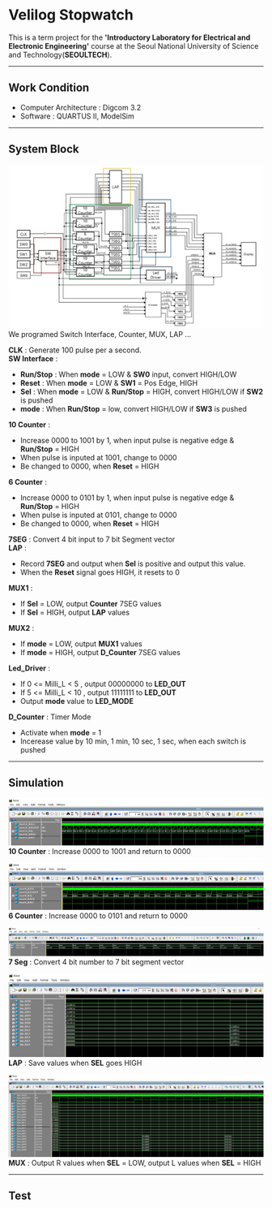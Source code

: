 # **Velilog Stopwatch**
This is a term project for the **'Introductory Laboratory for Electrical and Electronic Engineering'** course at the Seoul National University of Science and Technology(**SEOULTECH**).

---
## **Work Condition**
- Computer Architecture : Digcom 3.2
- Software : QUARTUS II, ModelSim

---
## **System Block**
![system_block](pic/system_block.jpg)
We programed Switch Interface, Counter, MUX, LAP ...

**CLK** : Generate 100 pulse per a second.  
**SW Interface** : 
- **Run/Stop** : When **mode** = LOW & **SW0** input, convert HIGH/LOW
- **Reset** : When **mode** = LOW & **SW1** = Pos Edge, HIGH
- **Sel** : When **mode** = LOW & **Run/Stop** = HIGH, convert HIGH/LOW if **SW2** is pushed
- **mode** : When **Run/Stop** = low, convert HIGH/LOW if **SW3** is pushed

**10 Counter** :
- Increase 0000 to 1001 by 1, when input pulse is negative edge & **Run/Stop** = HIGH
- When pulse is inputed at 1001, change to 0000
- Be changed to 0000, when **Reset** = HIGH

**6 Counter** :
- Increase 0000 to 0101 by 1, when input pulse is negative edge & **Run/Stop** = HIGH
- When pulse is inputed at 0101, change to 0000
- Be changed to 0000, when **Reset** = HIGH

**7SEG** : Convert 4 bit input to 7 bit Segment vector  
**LAP** : 
- Record **7SEG** and output when **Sel** is positive and output this value.
- When the **Reset** signal goes HIGH, it resets to 0 

**MUX1** :
- If **Sel** = LOW, output **Counter** 7SEG values
- If **Sel** = HIGH, output **LAP** values

**MUX2** :
- If **mode** = LOW, output **MUX1** values
- If **mode** = HIGH, output **D_Counter** 7SEG values

**Led_Driver** :
- If 0 <= Milli_L < 5 , output 00000000 to **LED_OUT**
- If 5 <= Milli_L < 10 , output 11111111 to **LED_OUT**
- Output **mode** value to **LED_MODE**

**D_Counter** : Timer Mode
- Activate when **mode** = 1
- Incerease value by 10 min, 1 min, 10 sec, 1 sec, when each switch is pushed

---
## **Simulation**  

![10_counter](pic/10_counter_sim.png)  
**10 Counter** : Increase 0000 to 1001 and return to 0000

![6_counter](pic/6_counter_sim.png)  
**6 Counter** : Increase 0000 to 0101 and return to 0000

![7_seg](pic/7_seg_sim.png)  
**7 Seg** : Convert 4 bit number to 7 bit segment vector

![Lap](pic/Lap_sim.png)  
**LAP** : Save values when **SEL** goes HIGH

![MUX](pic/MUX_sim.png)  
**MUX** : Output R values when **SEL** = LOW, output L values when **SEL** = HIGH

---
## **Test**

